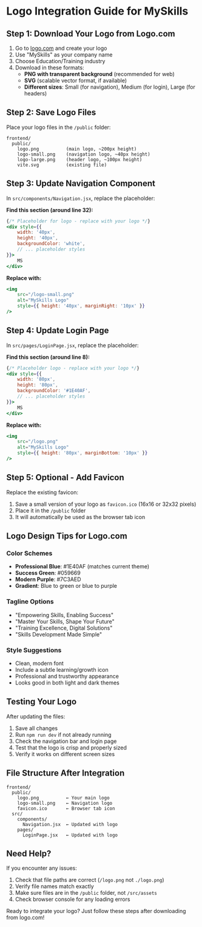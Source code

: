 # Logo Integration Guide for MySkills

## Step 1: Download Your Logo from Logo.com

1. Go to [logo.com](https://logo.com) and create your logo
2. Use "MySkills" as your company name
3. Choose Education/Training industry
4. Download in these formats:
   - **PNG with transparent background** (recommended for web)
   - **SVG** (scalable vector format, if available)
   - **Different sizes**: Small (for navigation), Medium (for login), Large (for headers)

## Step 2: Save Logo Files

Place your logo files in the `/public` folder:

```
frontend/
  public/
    logo.png          (main logo, ~200px height)
    logo-small.png    (navigation logo, ~40px height)
    logo-large.png    (header logo, ~100px height)
    vite.svg          (existing file)
```

## Step 3: Update Navigation Component

In `src/components/Navigation.jsx`, replace the placeholder:

**Find this section (around line 32):**

```jsx
{/* Placeholder for logo - replace with your logo */}
<div style={{
    width: '40px',
    height: '40px',
    backgroundColor: 'white',
    // ... placeholder styles
}}>
    MS
</div>
```

**Replace with:**

```jsx
<img 
    src="/logo-small.png" 
    alt="MySkills Logo" 
    style={{ height: '40px', marginRight: '10px' }}
/>
```

## Step 4: Update Login Page

In `src/pages/LoginPage.jsx`, replace the placeholder:

**Find this section (around line 8):**

```jsx
{/* Placeholder logo - replace with your logo */}
<div style={{
    width: '80px',
    height: '80px',
    backgroundColor: '#1E40AF',
    // ... placeholder styles
}}>
    MS
</div>
```

**Replace with:**

```jsx
<img 
    src="/logo.png" 
    alt="MySkills Logo" 
    style={{ height: '80px', marginBottom: '10px' }}
/>
```

## Step 5: Optional - Add Favicon

Replace the existing favicon:

1. Save a small version of your logo as `favicon.ico` (16x16 or 32x32 pixels)
2. Place it in the `/public` folder
3. It will automatically be used as the browser tab icon

## Logo Design Tips for Logo.com

### Color Schemes

- **Professional Blue**: #1E40AF (matches current theme)
- **Success Green**: #059669
- **Modern Purple**: #7C3AED
- **Gradient**: Blue to green or blue to purple

### Tagline Options

- "Empowering Skills, Enabling Success"
- "Master Your Skills, Shape Your Future"
- "Training Excellence, Digital Solutions"
- "Skills Development Made Simple"

### Style Suggestions

- Clean, modern font
- Include a subtle learning/growth icon
- Professional and trustworthy appearance
- Looks good in both light and dark themes

## Testing Your Logo

After updating the files:

1. Save all changes
2. Run `npm run dev` if not already running
3. Check the navigation bar and login page
4. Test that the logo is crisp and properly sized
5. Verify it works on different screen sizes

## File Structure After Integration

```
frontend/
  public/
    logo.png          ← Your main logo
    logo-small.png    ← Navigation logo
    favicon.ico       ← Browser tab icon
  src/
    components/
      Navigation.jsx  ← Updated with logo
    pages/
      LoginPage.jsx   ← Updated with logo
```

## Need Help?

If you encounter any issues:

1. Check that file paths are correct (`/logo.png` not `./logo.png`)
2. Verify file names match exactly
3. Make sure files are in the `/public` folder, not `/src/assets`
4. Check browser console for any loading errors

Ready to integrate your logo? Just follow these steps after downloading from logo.com!
